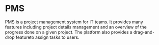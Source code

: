 # PMS
PMS is a project management system for IT teams. It provides many features including project details management and an overview 
of the progress done on a given project. The platform also provides a drag-and-drop featureto assign tasks to users.

